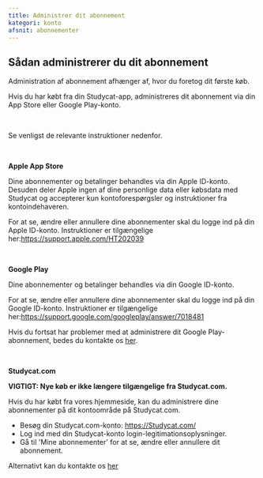 ```yaml
---
title: Administrer dit abonnement
kategori: konto
afsnit: abonnementer
---
```

## Sådan administrerer du dit abonnement


Administration af abonnement afhænger af, hvor du foretog dit første køb.


Hvis du har købt fra din Studycat-app, administreres dit abonnement via din App Store eller Google Play-konto.


 


Se venligst de relevante instruktioner nedenfor.


 


**Apple App Store**


Dine abonnementer og betalinger behandles via din Apple ID-konto. Desuden deler Apple ingen af ​​dine personlige data eller købsdata med Studycat og accepterer kun kontoforespørgsler og instruktioner fra kontoindehaveren.


For at se, ændre eller annullere dine abonnementer skal du logge ind på din Apple ID-konto. Instruktioner er tilgængelige her:<https://support.apple.com/HT202039>


 


**Google Play**


Dine abonnementer og betalinger behandles via din Google ID-konto.


For at se, ændre eller annullere dine abonnementer skal du logge ind på din Google ID-konto. Instruktioner er tilgængelige her:<https://support.google.com/googleplay/answer/7018481>


Hvis du fortsat har problemer med at administrere dit Google Play-abonnement, bedes du kontakte os [her](https://help.Studycat.com/hc/en-us/requests/new).


 


**Studycat.com**


**VIGTIGT: Nye køb er ikke længere tilgængelige fra Studycat.com.**


Hvis du har købt fra vores hjemmeside, kan du administrere dine abonnementer på dit kontoområde på Studycat.com.


* Besøg din Studycat.com-konto: <https://Studycat.com/>
* Log ind med din Studycat-konto login-legitimationsoplysninger.
* Gå til 'Mine abonnementer' for at se, ændre eller annullere dit abonnement.


Alternativt kan du kontakte os [her](https://help.Studycat.com/hc/en-us/requests/new)